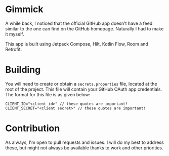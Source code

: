 # Gimmick
A while back, I noticed that the official GitHub app doesn't have a feed similar to the one can find on the GitHub homepage. Naturally I had to make it myself.

This app is built using Jetpack Compose, Hilt, Kotlin Flow, Room and Retrofit.

# Building
You will need to create or obtain a `secrets.properties` file, located at the root of the project. This file will contain your GitHub OAuth app credentials. The format for this file is as given below:

```properties
CLIENT_ID="<client id>" // these quotes are important!
CLIENT_SECRET="<client secret>" // these quotes are important!
```

# Contribution
As always, I'm open to pull requests and issues. I will do my best to address these, but might not always be available thanks to work and other priorities.